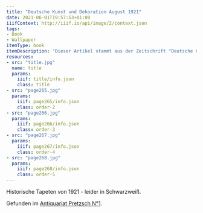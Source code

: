 ```yaml
---
title: "Deutsche Kunst und Dekoration August 1921"
date: 2021-06-01T19:57:53+01:00
iiifContext: http://iiif.io/api/image/2/context.json
tags:
- Book
- Wallpaper
itemType: book
itemDescription: 'Dieser Artikel stammt aus der Zeitschrift "Deutsche Kunst und Dekoration Illustrierte Monatshefte für moderne Malerei, Plastik, Architektur, Wohnungs-Kunst und künstlerische Frauenarbeiten", 24. Jahrgang, Heft 11, erschienen August 1921 bei der Verlagsanstalt Alexander Koch, Darmstadt. <a class="worldcat" href="http://www.worldcat.org/oclc/442388049">&nbsp;</a>'
resources:
- src: "title.jpg"
  name: title
  params:
    iiif: title/info.json
    class: title
- src: "page265.jpg"
  params:
    iiif: page265/info.json
    class: order-2
- src: "page266.jpg"
  params:
    iiif: page266/info.json
    class: order-3
- src: "page267.jpg"
  params:
    iiif: page267/info.json
    class: order-4
- src: "page268.jpg"
  params:
    iiif: page268/info.json
    class: order-5
---
```


Historische Tapeten von 1921 - leider in Schwarzweiß.
<!--more-->

<div class="source">Gefunden im <a href="https://antiquariat-pretzsch.de/">Antiquariat Pretzsch N°1</a>.</div>
